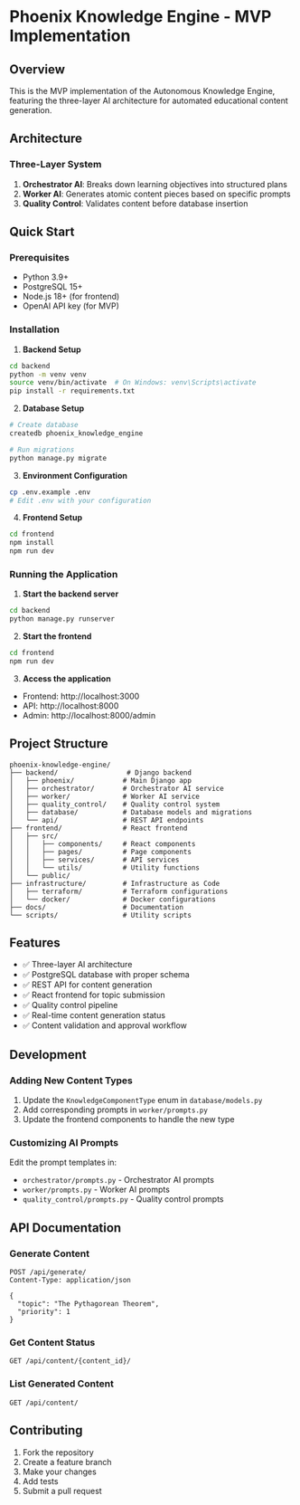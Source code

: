 # Phoenix Knowledge Engine - MVP Implementation

## Overview

This is the MVP implementation of the Autonomous Knowledge Engine, featuring the three-layer AI architecture for automated educational content generation.

## Architecture

### Three-Layer System
1. **Orchestrator AI**: Breaks down learning objectives into structured plans
2. **Worker AI**: Generates atomic content pieces based on specific prompts
3. **Quality Control**: Validates content before database insertion

## Quick Start

### Prerequisites
- Python 3.9+
- PostgreSQL 15+
- Node.js 18+ (for frontend)
- OpenAI API key (for MVP)

### Installation

1. **Backend Setup**
```bash
cd backend
python -m venv venv
source venv/bin/activate  # On Windows: venv\Scripts\activate
pip install -r requirements.txt
```

2. **Database Setup**
```bash
# Create database
createdb phoenix_knowledge_engine

# Run migrations
python manage.py migrate
```

3. **Environment Configuration**
```bash
cp .env.example .env
# Edit .env with your configuration
```

4. **Frontend Setup**
```bash
cd frontend
npm install
npm run dev
```

### Running the Application

1. **Start the backend server**
```bash
cd backend
python manage.py runserver
```

2. **Start the frontend**
```bash
cd frontend
npm run dev
```

3. **Access the application**
- Frontend: http://localhost:3000
- API: http://localhost:8000
- Admin: http://localhost:8000/admin

## Project Structure

```
phoenix-knowledge-engine/
├── backend/                 # Django backend
│   ├── phoenix/            # Main Django app
│   ├── orchestrator/       # Orchestrator AI service
│   ├── worker/             # Worker AI service
│   ├── quality_control/    # Quality control system
│   ├── database/           # Database models and migrations
│   └── api/                # REST API endpoints
├── frontend/               # React frontend
│   ├── src/
│   │   ├── components/     # React components
│   │   ├── pages/          # Page components
│   │   ├── services/       # API services
│   │   └── utils/          # Utility functions
│   └── public/
├── infrastructure/         # Infrastructure as Code
│   ├── terraform/          # Terraform configurations
│   └── docker/             # Docker configurations
├── docs/                   # Documentation
└── scripts/                # Utility scripts
```

## Features

- ✅ Three-layer AI architecture
- ✅ PostgreSQL database with proper schema
- ✅ REST API for content generation
- ✅ React frontend for topic submission
- ✅ Quality control pipeline
- ✅ Real-time content generation status
- ✅ Content validation and approval workflow

## Development

### Adding New Content Types
1. Update the `KnowledgeComponentType` enum in `database/models.py`
2. Add corresponding prompts in `worker/prompts.py`
3. Update the frontend components to handle the new type

### Customizing AI Prompts
Edit the prompt templates in:
- `orchestrator/prompts.py` - Orchestrator AI prompts
- `worker/prompts.py` - Worker AI prompts
- `quality_control/prompts.py` - Quality control prompts

## API Documentation

### Generate Content
```http
POST /api/generate/
Content-Type: application/json

{
  "topic": "The Pythagorean Theorem",
  "priority": 1
}
```

### Get Content Status
```http
GET /api/content/{content_id}/
```

### List Generated Content
```http
GET /api/content/
```

## Contributing

1. Fork the repository
2. Create a feature branch
3. Make your changes
4. Add tests
5. Submit a pull request

